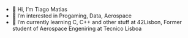 - 👋 Hi, I’m Tiago Matias
- 👀 I’m interested in Progaming, Data, Aerospace
- 🌱 I’m currently learning C, C++ and other stuff at 42Lisbon, Former student of Aerospace Engeniring at Tecnico Lisboa
